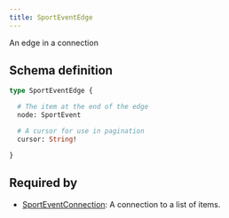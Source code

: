 ```yaml
---
title: SportEventEdge
---
```


An edge in a connection

## Schema definition
```graphql
type SportEventEdge {

  # The item at the end of the edge
  node: SportEvent 

  # A cursor for use in pagination
  cursor: String! 

}
```

## Required by
* [SportEventConnection](graphql/schema/sporteventconnection.md): A connection to a list of items.
